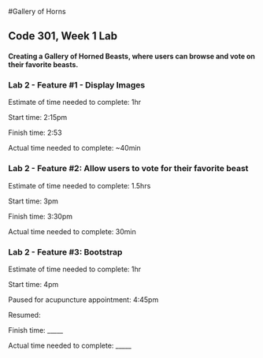#Gallery of Horns

## Code 301, Week 1 Lab
#### Creating a Gallery of Horned Beasts, where users can browse and vote on their favorite beasts.

### Lab 2 - Feature #1 - Display Images

Estimate of time needed to complete: 1hr

Start time: 2:15pm

Finish time: 2:53

Actual time needed to complete: ~40min

### Lab 2 - Feature #2: Allow users to vote for their favorite beast

Estimate of time needed to complete: 1.5hrs

Start time: 3pm

Finish time: 3:30pm

Actual time needed to complete: 30min

### Lab 2 - Feature #3: Bootstrap

Estimate of time needed to complete: 1hr

Start time: 4pm

Paused for acupuncture appointment: 4:45pm

Resumed: 

Finish time: _____

Actual time needed to complete: _____